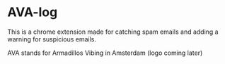 # AVA-log
This is a chrome extension made for catching spam emails and adding a warning for suspicious emails.

AVA stands for Armadillos Vibing in Amsterdam (logo coming later)
